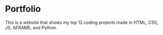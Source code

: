 # Portfolio
This is a website that shows my top 12 coding projects made in HTML, CSS, JS, AFRAME, and Python.
